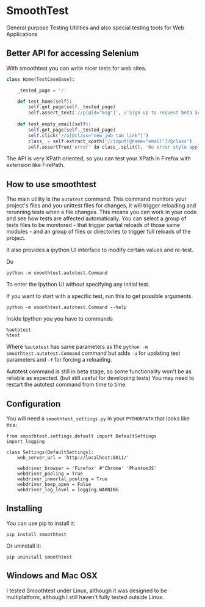 # SmoothTest

General purpose Testing Utilities and also special testing tools for Web Applications

## Better API for accessing Selenium

With smoothtest you can write nicer tests for web sites.

```python
class Home(TestCaseBase):

    _tested_page = '/'

    def test_home(self):
        self.get_page(self._tested_page)
        self.assert_text('//p[@id="msg"]', u'Sign up to request beta access.')
        
    def test_empty_email(self):
        self.get_page(self._tested_page)
        self.click('//a[@class="new_job tab_link"]')
        class_ = self.extract_xpath('//input[@name="email"]/@class')
        self.assertTrue('error' in class_.split(), 'No error style applied')

```

The API is very XPath oriented, so you can test your XPath in Firefox with extension like FirePath.

## How to use smoothtest

The main utility is the `autotest` command. This command monitors your project's files and you unittest files for changes, it will trigger reloading and rerunning tests when a file changes. This means you can work in your code and see how tests are affected automatically. You can select a group of tests files to be monitored - that trigger partial reloads of those same modules -  and an group of files or directories to trigger full reloads of the project.

It also provides a ipython UI interface to modify certain values and re-test.

Do
```
python -m smoothtest.autotest.Command
```
To enter the Ipython UI without specifying any initial test.

If you want to start with a specific test, run this to get possible arguments.
```
python -m smoothtest.autotest.Command --help
```

Inside Ipython you you have to commands
```
%autotest
%test
``` 
Where `%autotest` has same parameters as the `python -m smoothtest.autotest.Command` command but adds `-u` for updating test parameters and `-f` for forcing a reloading.

Autotest command is still in beta stage, so some functionality won't be as reliable as expected. (but still useful for developing tests) You may need to restart the autotest command from time to time.

## Configuration

You will need a `smoothtest_settings.py` in your `PYTHONPATH` that looks like this:

``` 
from smoothtest.settings.default import DefaultSettings
import logging

class Settings(DefaultSettings):
    web_server_url = 'http://localhost:8011/'

    webdriver_browser = 'Firefox' #'Chrome' 'PhantomJS'
    webdriver_pooling = True
    webdriver_inmortal_pooling = True
    webdriver_keep_open = False
    webdriver_log_level = logging.WARNING
``` 

## Installing
You can use pip to install it:
```
pip install smoothtest 
``` 
Or uninstall it:
```
pip uninstall smoothtest 
``` 

## Windows and Mac OSX

I tested Smoothtest under Linux, although it was designed to be multiplatform, although I still haven't fully tested outside Linux.

